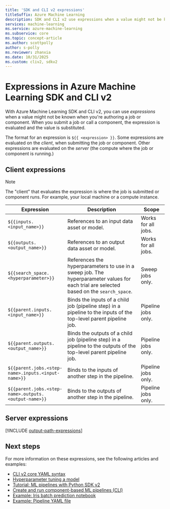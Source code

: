 ```yaml
---
title: 'SDK and CLI v2 expressions'
titleSuffix: Azure Machine Learning
description: SDK and CLI v2 use expressions when a value might not be known when authoring a job or component.
services: machine-learning
ms.service: azure-machine-learning
ms.subservice: core
ms.topic: concept-article
ms.author: scottpolly
author: s-polly
ms.reviewer: zhanxia
ms.date: 10/31/2025
ms.custom: cliv2, sdkv2
---
```


# Expressions in Azure Machine Learning SDK and CLI v2

With Azure Machine Learning SDK and CLI v2, you can use _expressions_ when a value might not be known when you're authoring a job or component. When you submit a job or call a component, the expression is evaluated and the value is substituted.

The format for an expression is `${{ <expression> }}`. Some expressions are evaluated on the _client_, when submitting the job or component. Other expressions are evaluated on the _server_ (the compute where the job or component is running.)

## Client expressions

> [!NOTE]
> The "client" that evaluates the expression is where the job is submitted or component runs. For example, your local machine or a compute instance.

| Expression | Description | Scope |
| ---- | ---- | ---- |
| `${{inputs.<input_name>}}` | References to an input data asset or model. | Works for all jobs. |
| `${{outputs.<output_name>}}` | References to an output data asset or model. | Works for all jobs. |
| `${{search_space.<hyperparameter>}}` | References the hyperparameters to use in a sweep job. The hyperparameter values for each trial are selected based on the `search_space`. | Sweep jobs only. |
| `${{parent.inputs.<input_name>}}` | Binds the inputs of a child job (pipeline step) in a pipeline to the inputs of the top-level parent pipeline job. | Pipeline jobs only. |
| `${{parent.outputs.<output_name>}}` | Binds the outputs of a child job (pipeline step) in a pipeline to the outputs of the top-level parent pipeline job. | Pipeline jobs only. |
| `${{parent.jobs.<step-name>.inputs.<input-name>}}` | Binds to the inputs of another step in the pipeline. | Pipeline jobs only. |
| `${{parent.jobs.<step-name>.outputs.<output-name>}}` | Binds to the outputs of another step in the pipeline. | Pipeline jobs only. |

## Server expressions

[!INCLUDE [output-path-expressions](includes/output-path-expressions.md)]

## Next steps

For more information on these expressions, see the following articles and examples:

* [CLI v2 core YAML syntax](reference-yaml-core-syntax.md#expression-syntax-for-configuring-azure-machine-learning-jobs-and-components)
* [Hyperparameter tuning a model](how-to-tune-hyperparameters.md)
* [Tutorial: ML pipelines with Python SDK v2](tutorial-pipeline-python-sdk.md)
* [Create and run component-based ML pipelines (CLI)](how-to-create-component-pipelines-cli.md)
* [Example: Iris batch prediction notebook](https://github.com/Azure/azureml-examples/blob/main/sdk/python/jobs/parallel/2a_iris_batch_prediction/iris_batch_prediction.ipynb)
* [Example: Pipeline YAML file](https://github.com/Azure/azureml-examples/blob/main/cli/jobs/pipelines-with-components/nyc_taxi_data_regression/pipeline.yml)
